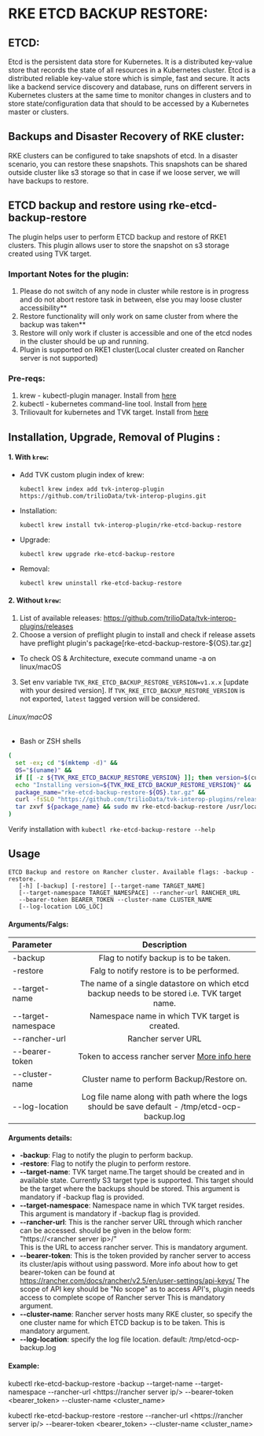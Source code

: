# RKE ETCD BACKUP RESTORE:

## ETCD:
Etcd is the persistent data store for Kubernetes. It is a distributed key-value store that records the state of all resources in a Kubernetes cluster.
Etcd is a distributed reliable key-value store which is simple, fast and secure. 
It acts like a backend service discovery and database, runs on different servers in Kubernetes clusters at the 
same time to monitor changes in clusters and to store state/configuration data that should to be accessed by a Kubernetes master or clusters.

## Backups and Disaster Recovery of RKE cluster:

RKE clusters can be configured to take snapshots of etcd. In a disaster scenario, you can restore these snapshots.
This snapshots can be shared outside cluster like s3 storage so that in case if we loose server, we will have backups to restore.

## ETCD backup and restore using rke-etcd-backup-restore

The plugin helps user to perform ETCD backup and restore of RKE1 clusters. This plugin allows user to store the snapshot on s3 storage created using TVK target.

### Important Notes for the plugin:
1. Please do not switch of any node in cluster while restore is in progress and do not abort restore task in between, else you may loose cluster accessibility**
2. Restore functionality will only work on same cluster from where the backup was taken**
3. Restore will only work if cluster is accessible and one of the etcd nodes in the cluster should be up and running.
4. Plugin is supported on RKE1 cluster(Local cluster created on Rancher server is not supported)

### Pre-reqs:
1. krew - kubectl-plugin manager. Install from [here](https://krew.sigs.k8s.io/docs/user-guide/setup/install/)
2. kubectl - kubernetes command-line tool. Install from [here](https://kubernetes.io/docs/tasks/tools/install-kubectl/)
3. Triliovault for kubernetes and TVK target. Install from [here](https://docs.trilio.io/kubernetes/getting-started-3/getting-started)

## Installation, Upgrade, Removal of Plugins :

#### 1. With `krew`:

- Add TVK custom plugin index of krew:

  ```
  kubectl krew index add tvk-interop-plugin https://github.com/trilioData/tvk-interop-plugins.git
  ```

- Installation:

  ```
  kubectl krew install tvk-interop-plugin/rke-etcd-backup-restore
  ```

- Upgrade:

  ```
  kubectl krew upgrade rke-etcd-backup-restore
  ```

- Removal:

  ```
  kubectl krew uninstall rke-etcd-backup-restore
  ```
#### 2. Without `krew`:
1. List of available releases: https://github.com/trilioData/tvk-interop-plugins/releases
2. Choose a version of preflight plugin to install and check if release assets have preflight plugin's package[rke-etcd-backup-restore-${OS}.tar.gz]
  - To check OS & Architecture, execute command uname -a on linux/macOS
3. Set env variable `TVK_RKE_ETCD_BACKUP_RESTORE_VERSION=v1.x.x` [update with your desired version]. If `TVK_RKE_ETCD_BACKUP_RESTORE_VERSION` is not exported, `latest` tagged version
   will be considered.

###### Linux/macOS

- Bash or ZSH shells
```bash
(
  set -ex; cd "$(mktemp -d)" &&
  OS="$(uname)" &&
  if [[ -z ${TVK_RKE_ETCD_BACKUP_RESTORE_VERSION} ]]; then version=$(curl -s https://api.github.com/repos/trilioData/tvk-interop-plugins/releases/ | grep -oP '"tag_name": "\K(.*)(?=")'); fi &&
  echo "Installing version=${TVK_RKE_ETCD_BACKUP_RESTORE_VERSION}" &&
  package_name="rke-etcd-backup-restore-${OS}.tar.gz" &&
  curl -fsSLO "https://github.com/trilioData/tvk-interop-plugins/releases/download/"${TVK_RKE_ETCD_BACKUP_RESTORE_VERSION}"/${package_name}" &&
  tar zxvf ${package_name} && sudo mv rke-etcd-backup-restore /usr/local/bin/kubectl-rke_etcd_backup_restore
)
```
Verify installation with `kubectl rke-etcd-backup-restore --help`

## Usage

    ETCD Backup and restore on Rancher cluster. Available flags: -backup -restore.
       [-h] [-backup] [-restore] [--target-name TARGET_NAME]
       [--target-namespace TARGET_NAMESPACE] --rancher-url RANCHER_URL
       --bearer-token BEARER_TOKEN --cluster-name CLUSTER_NAME
       [--log-location LOG_LOC]

#### Arguments/Falgs:

| Parameter                     | Description
| :---------------------------- |:-------------:
| -backup                       | Flag to notify backup is to be taken.
| -restore                      | Falg to notify restore is to be performed.
| --target-name                 | The name of a single datastore on which etcd backup needs to be stored i.e. TVK target name.
| --target-namespace            | Namespace name in which TVK target is created.
| --rancher-url                 | Rancher server URL
| --bearer-token                | Token to access rancher server [More info here](https://rancher.com/docs/rancher/v2.5/en/user-settings/api-keys/)
| --cluster-name                | Cluster name to perform Backup/Restore on.
| --log-location                | Log file name along with path where the logs should be save default - /tmp/etcd-ocp-backup.log


#### Arguments details:

- **-backup**:
		Flag to notify the plugin to perform backup.
- **-restore**:
		Flag to notify the plugin to perform restore.
- **--target-name**:
		TVK target name.The target should be created and in available state.
		Currently S3 target type is supported. This target should be the target where the backups
		should be stored.
		This argument is mandatory if -backup flag is provided.
- **--target-namespace**:
		Namespace name in which TVK target resides.
		This argument is mandatory if -backup flag is provided.
- **--rancher-url**:
		This is the rancher server URL through which rancher can be accessed.
		should be given in the below form:  
		"https://\<rancher server ip\>/"  
                This is the URL to access rancher server.
		This is mandatory argument.
- **--bearer-token**:
		This is the token provided by rancher server to access its cluster/apis without using password.
		More info about how to get bearer-token can be found at https://rancher.com/docs/rancher/v2.5/en/user-settings/api-keys/
                The scope of API key should be "No scope" as to access API's, plugin needs access to complete scope of Rancher server
		This is mandatory argument.
- **--cluster-name**:
		Rancher server hosts many RKE cluster, so specify the one cluster name for which ETCD backup is to be taken.
		This is mandatory argument.
- **--log-location**:
		specify the log file location. default: /tmp/etcd-ocp-backup.log

#### Example:
 
 kubectl rke-etcd-backup-restore -backup --target-name <target name> --target-namespace <Target namespace> --rancher-url <https://rancher server ip/> --bearer-token <bearer_token> --cluster-name <cluster_name>

 kubectl rke-etcd-backup-restore -restore --rancher-url <https://rancher server ip/> --bearer-token <bearer_token> --cluster-name <cluster_name>

